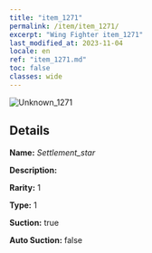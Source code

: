 ```yaml
---
title: "item_1271"
permalink: /item/item_1271/
excerpt: "Wing Fighter item_1271"
last_modified_at: 2023-11-04
locale: en
ref: "item_1271.md"
toc: false
classes: wide
---
```



 ![Unknown_1271](/images/item/Settlement_star_p.png)



## Details

 **Name:** *Settlement_star* 

 **Description:** 

 **Rarity:** 1 

 **Type:** 1 

 **Suction:** true 

 **Auto Suction:** false 


